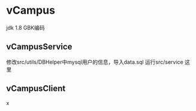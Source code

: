 # vCampus

jdk 1.8    GBK编码


## vCampusService
修改src/utils/DBHelper中mysql用户的信息，导入data.sql
运行src/service
这里

## vCampusClient
x

